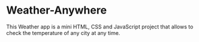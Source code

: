 # Weather-Anywhere
This Weather app is a mini HTML, CSS and JavaScript project that allows to check the temperature of any city at any time.
